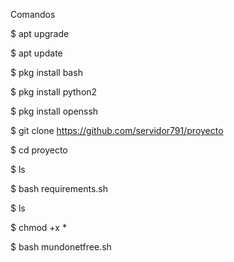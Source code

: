 Comandos

$ apt upgrade

$ apt update

$ pkg install bash

$ pkg install python2

$ pkg install openssh

$ git clone https://github.com/servidor791/proyecto

$ cd proyecto

$ ls

$ bash requirements.sh

$ ls

$ chmod +x *

$ bash mundonetfree.sh
